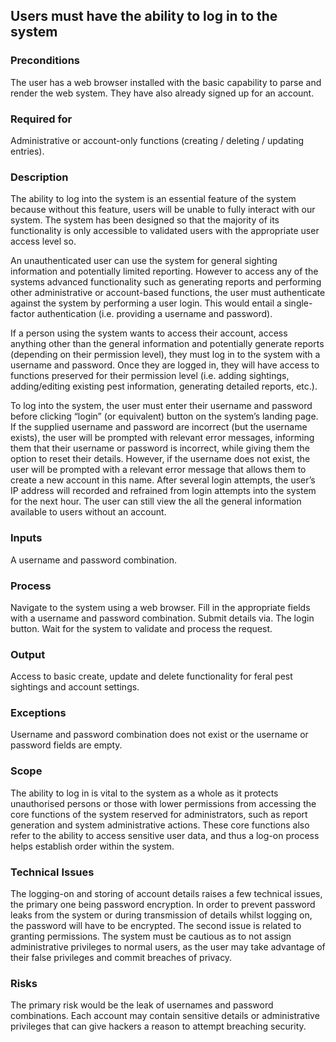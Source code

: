 ## Users must have the ability to log in to the system

### Preconditions

The user has a web browser installed with the basic capability to parse and render the web system. They have also already signed up for an account.

### Required for

Administrative or account-only functions (creating / deleting / updating entries).

### Description

The ability to log into the system is an essential feature of the system because without this feature, users will be unable to fully interact with our system. The system has been designed so that the majority of its functionality is only accessible to validated users with the appropriate user access level so.

An unauthenticated user can use the system for general sighting information and potentially limited reporting. However to access any of the systems advanced functionality such as generating reports and performing other administrative or account-based functions, the user must authenticate against the system by performing a user login. This would entail a single-factor authentication (i.e. providing a username and password). 

If a person using the system wants to access their account, access anything other than the general information and potentially generate reports (depending on their permission level), they must log in to the system with a username and password. Once they are logged in, they will have access to functions preserved for their permission level (i.e. adding sightings, adding/editing existing pest information, generating detailed reports, etc.).

To log into the system, the user must enter their username and password before clicking “login” (or equivalent) button on the system’s landing page. If the supplied username and password are incorrect (but the username exists), the user will be prompted with relevant error messages, informing them that their username or password is incorrect, while giving them the option to reset their details. However, if the username does not exist, the user will be prompted with a relevant error message that allows them to create a new account in this name. After several login attempts, the user’s IP address will recorded and refrained from login attempts into the system for the next hour. The user can still view the all the general information available to users without an account.

### Inputs

A username and password combination.

### Process

Navigate to the system using a web browser. Fill in the appropriate fields with a username and password combination. Submit details via. The login button. Wait for the system to validate and process the request.

### Output

Access to basic create, update and delete functionality for feral pest sightings and account settings.

### Exceptions

Username and password combination does not exist or the username or password fields are empty.

### Scope

The ability to log in is vital to the system as a whole as it protects unauthorised persons or those with lower permissions from accessing the core functions of the system reserved for administrators, such as report generation and system administrative actions. These core functions also refer to the ability to access sensitive user data, and thus a log-on process helps establish order within the system.

### Technical Issues

The logging-on and storing of account details raises a few technical issues, the primary one being password encryption. In order to prevent password leaks from the system or during transmission of details whilst logging on, the password will have to be encrypted. The second issue is related to granting permissions. The system must be cautious as to not assign administrative privileges to normal users, as the user may take advantage of their false privileges and commit breaches of privacy.

### Risks

The primary risk would be the leak of usernames and password combinations. Each account may contain sensitive details or administrative privileges that can give hackers a reason to attempt breaching security.